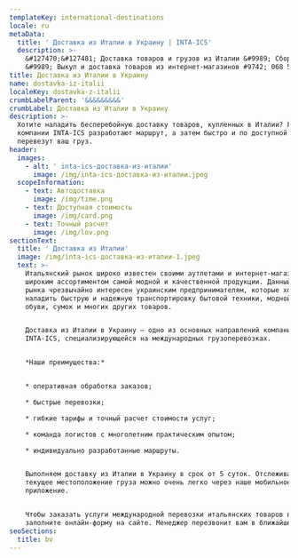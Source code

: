 ```yaml
---
templateKey: international-destinations
locale: ru
metaData:
  title: ' Доставка из Италии в Украину | INTA-ICS'
  description: >-
    &#127470;&#127481; Доставка товаров и грузов из Италии &#9989; Сборные грузы
    &#9989; Выкуп и доставка товаров из интернет-магазинов #9742; 068 5555 999
title: Доставка из Италии в Украину
name: dostavka-iz-italii
localeKey: dostavka-z-italii
crumbLabelParent: '&&&&&&&&&'
crumbLabel: Доставка из Италии в Украину
description: >-
  Хотите наладить бесперебойную доставку товаров, купленных в Италии? Логисты
  компании INTA-ICS разработают маршрут, а затем быстро и по доступной стоимости
  перевезут ваш груз.
header:
  images:
    - alt: ' inta-ics-доставка-из-италии'
      image: /img/inta-ics-доставка-из-италии.jpeg
  scopeInformation:
    - text: Автодоставка
      image: /img/time.png
    - text: Доступная стоимость
      image: /img/card.png
    - text: Точный расчет
      image: /img/lov.png
sectionText:
  title: ' Доставка из Италии'
  image: /img/inta-ics-доставка-из-италии-1.jpeg
  text: >-
    Итальянский рынок широко известен своими аутлетами и интернет-магазинами с
    широким ассортиментом самой модной и качественной продукции. Данный сегмент
    рынка чрезвычайно интересен украинским предпринимателям, которые хотят
    наладить быструю и надежную транспортировку бытовой техники, модной одежды и
    обуви, сумок и многих других товаров.


    Доставка из Италии в Украину — одно из основных направлений компании
    INTA-ICS, специализирующейся на международных грузоперевозках.


    *Наши преимущества:*


    * оперативная обработка заказов;

    * быстрые перевозки;

    * гибкие тарифы и точный расчет стоимости услуг;

    * команда логистов с многолетним практическим опытом;

    * индивидуально разработанные маршруты.


    Выполняем доставку из Италии в Украину в срок от 5 суток. Отслеживать
    текущее местоположение груза можно очень легко через наше мобильное
    приложение.


    Чтобы заказать услуги международной перевозки итальянских товаров в Украину,
    заполните онлайн-форму на сайте. Менеджер перезвонит вам в ближайшее время.
seoSections:
  title: bv
---
```

